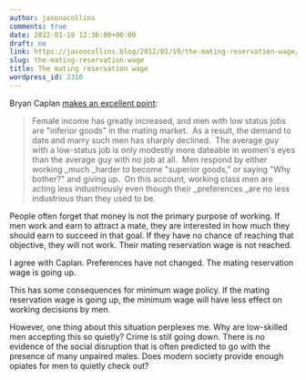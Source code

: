 ```yaml
---
author: jasonacollins
comments: true
date: 2012-01-19 12:36:00+00:00
draft: no
link: https://jasoncollins.blog/2012/01/19/the-mating-reservation-wage/
slug: the-mating-reservation-wage
title: The mating reservation wage
wordpress_id: 2310
---
```


Bryan Caplan [makes an excellent point](http://econlog.econlib.org/archives/2012/01/great_stagnatio_1.html):


<blockquote>Female income has greatly increased, and men with low status jobs are "inferior goods" in the mating market.  As a result, the demand to date and marry such men has sharply declined.  The average guy with a low-status job is only modestly more dateable in women's eyes than the average guy with no job at all.  Men respond by either working _much _harder to become "superior goods," or saying "Why bother?" and giving up.  On this account, working class men are acting less industriously even though their _preferences _are no less industrious than they used to be.</blockquote>


People often forget that money is not the primary purpose of working. If men work and earn to attract a mate, they are interested in how much they should earn to succeed in that goal. If they have no chance of reaching that objective, they will not work. Their mating reservation wage is not reached.

I agree with Caplan. Preferences have not changed. The mating reservation wage is going up.

This has some consequences for minimum wage policy. If the mating reservation wage is going up, the minimum wage will have less effect on working decisions by men.

However, one thing about this situation perplexes me. Why are low-skilled men accepting this so quietly? Crime is still going down. There is no evidence of the social disruption that is often predicted to go with the presence of many unpaired males. Does modern society provide enough opiates for men to quietly check out?


